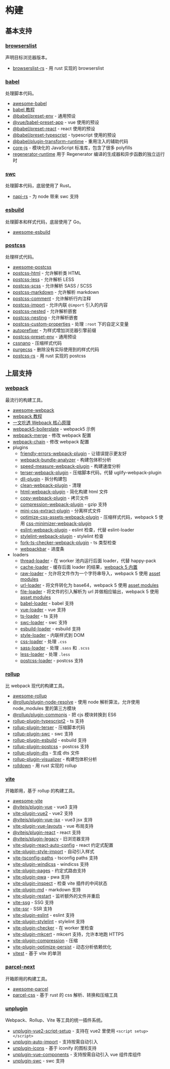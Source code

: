 # 构建

## 基本支持

### [browserslist](https://github.com/browserslist/browserslist)

声明目标浏览器版本。

- [browserslist-rs](https://github.com/g-plane/browserslist-rs) - 用 rust 实现的 browserslist

### [babel](https://babeljs.io/)

处理脚本代码。

- [awesome-babel](https://github.com/babel/awesome-babel)
- [babel 教程](https://www.jiangruitao.com/docs/babel/)
- [@babel/preset-env](https://babeljs.io/docs/en/babel-preset-env) - 通用预设
- [@vue/babel-preset-app](https://github.com/vuejs/vue-cli/tree/dev/packages/%40vue/babel-preset-app) - vue 使用的预设
- [@babel/preset-react](https://babeljs.io/docs/en/babel-preset-react) - react 使用的预设
- [@babel/preset-typescript](https://babeljs.io/docs/en/babel-preset-typescript) - typescript 使用的预设
- [@babel/plugin-transform-runtime](https://babeljs.io/docs/en/babel-plugin-transform-runtime) - 重用注入的辅助代码
- [core-js](https://github.com/zloirock/core-js) - 模块化的 JavaScript 标准库，包含了很多 polyfills
- [regenerator-runtime](https://github.com/facebook/regenerator/tree/main/packages/runtime) 用于 Regenerator 编译的生成器和异步函数的独立运行时

### [swc](https://swc.rs/)

处理脚本代码，底层使用了 Rust。

- [napi-rs](https://napi.rs/) - 为 node 带来 swc 支持

### [esbuild](https://esbuild.github.io/)

处理脚本和样式代码，底层使用了 Go。

- [awesome-esbuild](https://github.com/egoist/awesome-esbuild)

### [postcss](https://postcss.org/)

处理样式代码。

- [awesome-postcss](https://github.com/jdrgomes/awesome-postcss)
- [postcss-html](https://github.com/ota-meshi/postcss-html) - 允许解析类 HTML
- [postcss-less](https://github.com/shellscape/postcss-less) - 允许解析 LESS
- [postcss-scss](https://github.com/postcss/postcss-scss) - 允许解析 SASS / SCSS
- [postcss-markdown](https://github.com/ota-meshi/postcss-markdown) - 允许解析 markdown
- [postcss-comment](https://github.com/zoubin/postcss-comment) - 允许解析行内注释
- [postcss-import](https://github.com/postcss/postcss-import) - 允许内联 `@import` 引入的内容
- [postcss-nested](https://github.com/postcss/postcss-nested) - 允许解析嵌套
- [postcss-nesting](https://github.com/csstools/postcss-plugins/tree/main/plugins/postcss-nesting) - 允许解析嵌套
- [postcss-custom-properties](https://github.com/postcss/postcss-custom-properties) - 处理 `:root` 下的自定义变量
- [autoprefixer](https://github.com/postcss/autoprefixer) - 为样式增加浏览器引擎前缀
- [postcss-preset-env](https://github.com/csstools/postcss-preset-env) - 通用预设
- [cssnano](https://cssnano.co/) - 压缩样式代码
- [purgecss](https://purgecss.com/) - 删除没有实际使用到的样式代码
- [postcss-rs](https://github.com/justjavac/postcss-rs) - 用 rust 实现的 postcss

## 上层支持

### [webpack](https://webpack.js.org/)

最流行的构建工具。

- [awesome-webpack](https://github.com/webpack-contrib/awesome-webpack)
- [webpack 教程](https://www.jiangruitao.com/webpack/)
- [一文吃透 Webpack 核心原理](https://xie.infoq.cn/article/ddca4caa394241447fa0aa3c0)
- [webpack5-boilerplate](https://github.com/taniarascia/webpack-boilerplate) - webpack5 示例
- [webpack-merge](https://github.com/survivejs/webpack-merge) - 修改 webpack 配置
- [webpack-chain](https://github.com/neutrinojs/webpack-chain) - 修改 webpack 配置
- plugins
  - [friendly-errors-webpack-plugin](https://github.com/sodatea/friendly-errors-webpack-plugin) - 让错误提示更友好
  - [webpack-bundle-analyzer](https://github.com/webpack-contrib/webpack-bundle-analyzer) - 构建包体积分析
  - [speed-measure-webpack-plugin](https://github.com/stephencookdev/speed-measure-webpack-plugin) - 构建速度分析
  - [terser-webpack-plugin](https://github.com/webpack-contrib/terser-webpack-plugin/) - 压缩脚本代码，代替 uglify-webpack-plugin
  - [dll-plugin](https://webpack.js.org/plugins/dll-plugin/) - 拆分构建包
  - [clean-webpack-plugin](https://github.com/johnagan/clean-webpack-plugin) - 清理
  - [html-webpack-plugin](https://github.com/jantimon/html-webpack-plugin) - 简化构建 html 文件
  - [copy-webpack-plugin](https://github.com/webpack-contrib/copy-webpack-plugin) - 拷贝文件
  - [compression-webpack-plugin](https://github.com/webpack-contrib/compression-webpack-plugin) - gzip 支持
  - [mini-css-extract-plugin](https://github.com/webpack-contrib/mini-css-extract-plugin) - 分离样式文件
  - [optimize-css-assets-webpack-plugin](https://github.com/NMFR/optimize-css-assets-webpack-plugin) - 压缩样式代码，webpack 5 使用 [css-minimizer-webpack-plugin](https://github.com/webpack-contrib/css-minimizer-webpack-plugin)
  - [eslint-webpack-plugin](https://github.com/webpack-contrib/eslint-webpack-plugin) - eslint 检查，代替 eslint-loader
  - [stylelint-webpack-plugin](https://github.com/webpack-contrib/stylelint-webpack-plugin) - stylelint 检查
  - [fork-ts-checker-webpack-plugin](https://github.com/TypeStrong/fork-ts-checker-webpack-plugin) - ts 类型检查
  - [webpackbar](https://github.com/unjs/webpackbar) - 进度条
- loaders
  - [thread-loader](https://github.com/webpack-contrib/thread-loader) - 在 worker 池内运行后面 loader，代替 happy-pack
  - [cache-loader](https://github.com/webpack-contrib/cache-loader) - 缓存后面 loader 的结果，[webpack 5 内置](https://webpack.js.org/configuration/cache/#cache)
  - [raw-loader](https://github.com/webpack-contrib/raw-loader) - 允许将文件作为一个字符串导入，webpack 5 使用 [asset modules](https://webpack.js.org/guides/asset-modules/)
  - [url-loader](https://github.com/webpack-contrib/url-loader) - 将文件转化为 base64，webpack 5 使用 [asset modules](https://webpack.js.org/guides/asset-modules/)
  - [file-loader](https://github.com/webpack-contrib/file-loader) - 将文件的引入解析为 url 并做相应输出，webpack 5 使用 [asset modules](https://webpack.js.org/guides/asset-modules/)
  - [babel-loader](https://github.com/babel/babel-loader) - babel 支持
  - [vue-loader](https://vue-loader.vuejs.org/) - vue 支持
  - [ts-loader](https://github.com/TypeStrong/ts-loader) - ts 支持
  - [swc-loader](https://github.com/swc-project/swc-loader) - swc 支持
  - [esbuild-loader](https://github.com/privatenumber/esbuild-loader) - esbuild 支持
  - [style-loader](https://github.com/webpack-contrib/style-loader) - 内联样式到 DOM
  - [css-loader](https://github.com/webpack-contrib/css-loader) - 处理 `.css`
  - [sass-loader](https://github.com/webpack-contrib/sass-loader) - 处理 `.sass` 和 `.scss`
  - [less-loader](https://github.com/webpack-contrib/less-loader) - 处理 `.less`
  - [postcss-loader](https://github.com/webpack-contrib/less-loader) - postcss 支持

### [rollup](https://rollupjs.org/guide/zh/)

比 webpack 现代的构建工具。

- [awesome-rollup](https://github.com/rollup/awesome)
- [@rollup/plugin-node-resolve](https://github.com/rollup/plugins/tree/master/packages/node-resolve) - 使用 node 解析算法，允许使用 node_modules 里的第三方模块
- [@rollup/plugin-commonjs](https://github.com/rollup/plugins/tree/master/packages/commonjs) - 把 cjs 模块转换到 ES6
- [rollup-plugin-typescript2](https://github.com/ezolenko/rollup-plugin-typescript2) - ts 支持
- [rollup-plugin-terser](https://github.com/TrySound/rollup-plugin-terser) - 压缩脚本代码
- [rollup-plugin-swc](https://github.com/mentaljam/rollup-plugin-swc) - swc 支持
- [rollup-plugin-esbuild](https://github.com/egoist/rollup-plugin-esbuild) - esbuild 支持
- [rollup-plugin-postcss](https://github.com/egoist/rollup-plugin-postcss) - postcss 支持
- [rollup-plugin-dts](https://github.com/Swatinem/rollup-plugin-dts) - 生成 dts 文件
- [rollup-plugin-visualizer](https://github.com/btd/rollup-plugin-visualizer) - 构建包体积分析
- [rolldown](https://github.com/rolldown-rs/rolldown) - 用 rust 实现的 rollup

### [vite](https://github.com/vitejs/vite)

开箱即用，基于 rollup 的构建工具。

- [awesome-vite](https://github.com/vitejs/awesome-vite)
- [@vitejs/plugin-vue](https://github.com/vitejs/vite/tree/main/packages/plugin-vue) - vue3 支持
- [vite-plugin-vue2](https://github.com/underfin/vite-plugin-vue2) - vue2 支持
- [@vitejs/plugin-vue-jsx](https://github.com/vitejs/vite/tree/main/packages/plugin-vue-jsx) - vue3 jsx 支持
- [vite-plugin-vue-layouts](https://github.com/JohnCampionJr/vite-plugin-vue-layouts) - vue 布局支持
- [@vitejs/plugin-react](https://github.com/vitejs/vite/tree/main/packages/plugin-react) - react 支持
- [@vitejs/plugin-legacy](https://github.com/vitejs/vite/tree/main/packages/plugin-legacy) - 旧浏览器支持
- [vite-plugin-react-auto-config](https://github.com/spark-build/vite-plugin-react-auto-config) - react 约定式配置
- [vite-plugin-style-import](https://github.com/anncwb/vite-plugin-style-import) - 自动引入样式
- [vite-tsconfig-paths](https://github.com/aleclarson/vite-tsconfig-paths) - tsconfig paths 支持
- [vite-plugin-windicss](https://github.com/windicss/vite-plugin-windicss) - windicss 支持
- [vite-plugin-pages](https://github.com/hannoeru/vite-plugin-pages) - 约定式路由支持
- [vite-plugin-pwa](https://github.com/antfu/vite-plugin-pwa) - pwa 支持
- [vite-plugin-inspect](https://github.com/antfu/vite-plugin-inspect) - 检查 vite 插件的中间状态
- [vite-plugin-md](https://github.com/antfu/vite-plugin-md) - markdown 支持
- [vite-plugin-restart](https://github.com/antfu/vite-plugin-restart) - 监听额外的文件并重启
- [vite-ssg](https://github.com/antfu/vite-ssg) - SSG 支持
- [vite-ssr](https://github.com/frandiox/vite-ssr) - SSR 支持
- [vite-plugin-eslint](https://github.com/gxmari007/vite-plugin-eslint) - eslint 支持
- [vite-plugin-stylelint](https://github.com/ModyQyW/vite-plugin-stylelint) - stylelint 支持
- [vite-plugin-checker](https://github.com/fi3ework/vite-plugin-checker) - 在 worker 里检查
- [vite-plugin-mkcert](https://github.com/liuweiGL/vite-plugin-mkcert) - mkcert 支持，允许本地跑 HTTPS
- [vite-plugin-compression](https://github.com/anncwb/vite-plugin-compression) - 压缩
- [vite-plugin-optimize-persist](https://github.com/antfu/vite-plugin-optimize-persist) - 动态分析依赖优化
- [vitest](https://github.com/vitest-dev/vitest) - 基于 vite 的单测

### [parcel-next](https://parceljs.org/)

开箱即用的构建工具。

- [awesome-parcel](https://github.com/parcel-bundler/awesome-parcel)
- [parcel-css](https://github.com/parcel-bundler/parcel-css) - 基于 rust 的 css 解析、转换和压缩工具

### [unplugin](https://github.com/unjs/unplugin)

Webpack、Rollup、Vite 等工具的统一插件系统。

- [unplugin-vue2-script-setup](https://github.com/antfu/unplugin-vue2-script-setup) - 支持在 vue2 里使用 `<script setup></script>`
- [unplugin-auto-import](https://github.com/antfu/unplugin-auto-import) - 支持按需自动引入
- [unplugin-icons](https://github.com/antfu/unplugin-icons) - 基于 iconify 的图标支持
- [unplugin-vue-components](https://github.com/antfu/unplugin-vue-components) - 支持按需自动引入 vue 组件库组件
- [unplugin-swc](https://github.com/egoist/unplugin-swc) - swc 支持

